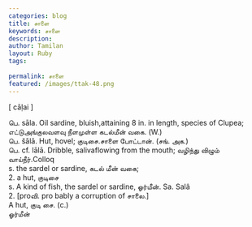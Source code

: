 ```yaml
---
categories: blog
title: சாளை
keywords: சாளை
description: 
author: Tamilan
layout: Ruby
tags: 
 
permalink: சாளை
featured: /images/ttak-48.png
---
```

  
[ cāḷai ]  
  
பெ. sāla. Oil sardine, bluish,attaining 8 in. in length, species of Clupea; எட்டுஅங்குலவளவு நீளமுள்ள கடல்மீன் வகை. (W.)  
பெ. šālā. Hut, hovel; குடிசை.சாளை போட்டான். (சங். அக.)  
பெ. cf. lālā. Dribble, salivaflowing from the mouth; வழிந்து விழும் வாய்நீர்.Colloq  
s. the sardel or sardine, கடல் மீன் வகை;  
2. a hut, குடிசை  
s. A kind of fish, the sardel or sardine, ஓர்மீன். Sa. Salâ  
2. [proவி. pro bably a corruption of சாலை.]  
A hut, குடி சை. (c.)  
ஓர்மீன்